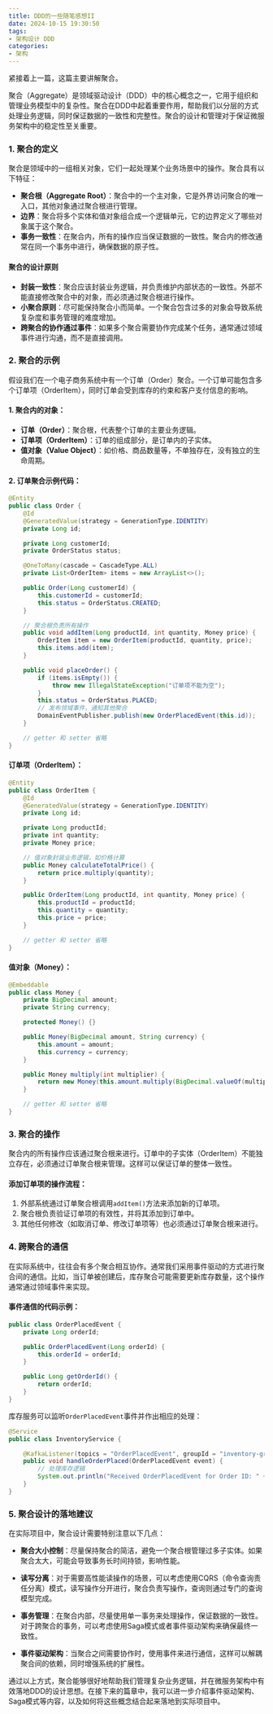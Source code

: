 ```yaml
---
title: DDD的一些随笔感想II
date: 2024-10-15 19:30:50
tags:
- 架构设计 DDD
categories:
- 架构
---
```




紧接着上一篇，这篇主要讲解聚合。



聚合（Aggregate）是领域驱动设计（DDD）中的核心概念之一，它用于组织和管理业务模型中的复杂性。聚合在DDD中起着重要作用，帮助我们以分层的方式处理业务逻辑，同时保证数据的一致性和完整性。聚合的设计和管理对于保证微服务架构中的稳定性至关重要。

### 1. **聚合的定义**
聚合是领域中的一组相关对象，它们一起处理某个业务场景中的操作。聚合具有以下特征：

- **聚合根（Aggregate Root）**：聚合中的一个主对象，它是外界访问聚合的唯一入口，其他对象通过聚合根进行管理。
- **边界**：聚合将多个实体和值对象组合成一个逻辑单元，它的边界定义了哪些对象属于这个聚合。
- **事务一致性**：在聚合内，所有的操作应当保证数据的一致性。聚合内的修改通常在同一个事务中进行，确保数据的原子性。

#### **聚合的设计原则**
- **封装一致性**：聚合应该封装业务逻辑，并负责维护内部状态的一致性。外部不能直接修改聚合中的对象，而必须通过聚合根进行操作。
- **小聚合原则**：尽可能保持聚合小而简单。一个聚合包含过多的对象会导致系统复杂度和事务管理的难度增加。
- **跨聚合的协作通过事件**：如果多个聚合需要协作完成某个任务，通常通过领域事件进行沟通，而不是直接调用。

### 2. **聚合的示例**
假设我们在一个电子商务系统中有一个订单（Order）聚合。一个订单可能包含多个订单项（OrderItem），同时订单会受到库存的约束和客户支付信息的影响。

#### **1. 聚合内的对象：**
- **订单（Order）**：聚合根，代表整个订单的主要业务逻辑。
- **订单项（OrderItem）**：订单的组成部分，是订单内的子实体。
- **值对象（Value Object）**：如价格、商品数量等，不单独存在，没有独立的生命周期。

#### **2. 订单聚合示例代码：**

```java
@Entity
public class Order {
    @Id
    @GeneratedValue(strategy = GenerationType.IDENTITY)
    private Long id;

    private Long customerId;
    private OrderStatus status;

    @OneToMany(cascade = CascadeType.ALL)
    private List<OrderItem> items = new ArrayList<>();

    public Order(Long customerId) {
        this.customerId = customerId;
        this.status = OrderStatus.CREATED;
    }

    // 聚合根负责所有操作
    public void addItem(Long productId, int quantity, Money price) {
        OrderItem item = new OrderItem(productId, quantity, price);
        this.items.add(item);
    }

    public void placeOrder() {
        if (items.isEmpty()) {
            throw new IllegalStateException("订单项不能为空");
        }
        this.status = OrderStatus.PLACED;
        // 发布领域事件，通知其他聚合
        DomainEventPublisher.publish(new OrderPlacedEvent(this.id));
    }

    // getter 和 setter 省略
}
```

#### **订单项（OrderItem）：**

```java
@Entity
public class OrderItem {
    @Id
    @GeneratedValue(strategy = GenerationType.IDENTITY)
    private Long id;

    private Long productId;
    private int quantity;
    private Money price;

    // 值对象封装业务逻辑，如价格计算
    public Money calculateTotalPrice() {
        return price.multiply(quantity);
    }

    public OrderItem(Long productId, int quantity, Money price) {
        this.productId = productId;
        this.quantity = quantity;
        this.price = price;
    }

    // getter 和 setter 省略
}
```

#### **值对象（Money）：**

```java
@Embeddable
public class Money {
    private BigDecimal amount;
    private String currency;

    protected Money() {}

    public Money(BigDecimal amount, String currency) {
        this.amount = amount;
        this.currency = currency;
    }

    public Money multiply(int multiplier) {
        return new Money(this.amount.multiply(BigDecimal.valueOf(multiplier)), this.currency);
    }

    // getter 和 setter 省略
}
```

### 3. **聚合的操作**
聚合内的所有操作应该通过聚合根来进行。订单中的子实体（OrderItem）不能独立存在，必须通过订单聚合根来管理。这样可以保证订单的整体一致性。

#### **添加订单项的操作流程：**

1. 外部系统通过订单聚合根调用`addItem()`方法来添加新的订单项。
2. 聚合根负责验证订单项的有效性，并将其添加到订单中。
3. 其他任何修改（如取消订单、修改订单项等）也必须通过订单聚合根来进行。

### 4. **跨聚合的通信**
在实际系统中，往往会有多个聚合相互协作。通常我们采用事件驱动的方式进行聚合间的通信。比如，当订单被创建后，库存聚合可能需要更新库存数量，这个操作通常通过领域事件来实现。

#### **事件通信的代码示例：**

```java
public class OrderPlacedEvent {
    private Long orderId;

    public OrderPlacedEvent(Long orderId) {
        this.orderId = orderId;
    }

    public Long getOrderId() {
        return orderId;
    }
}
```

库存服务可以监听`OrderPlacedEvent`事件并作出相应的处理：

```java
@Service
public class InventoryService {

    @KafkaListener(topics = "OrderPlacedEvent", groupId = "inventory-group")
    public void handleOrderPlaced(OrderPlacedEvent event) {
        // 处理库存逻辑
        System.out.println("Received OrderPlacedEvent for Order ID: " + event.getOrderId());
    }
}
```

### 5. **聚合设计的落地建议**
在实际项目中，聚合设计需要特别注意以下几点：

- **聚合大小控制**：尽量保持聚合的简洁，避免一个聚合根管理过多子实体。如果聚合太大，可能会导致事务长时间持锁，影响性能。
  
- **读写分离**：对于需要高性能读操作的场景，可以考虑使用CQRS（命令查询责任分离）模式，读写操作分开进行，聚合负责写操作，查询则通过专门的查询模型完成。

- **事务管理**：在聚合内部，尽量使用单一事务来处理操作，保证数据的一致性。对于跨聚合的事务，可以考虑使用Saga模式或者事件驱动架构来确保最终一致性。

- **事件驱动架构**：当聚合之间需要协作时，使用事件来进行通信，这样可以解耦聚合间的依赖，同时增强系统的扩展性。

通过以上方式，聚合能够很好地帮助我们管理复杂业务逻辑，并在微服务架构中有效落地DDD的设计思想。在接下来的篇章中，我可以进一步介绍事件驱动架构、Saga模式等内容，以及如何将这些概念结合起来落地到实际项目中。